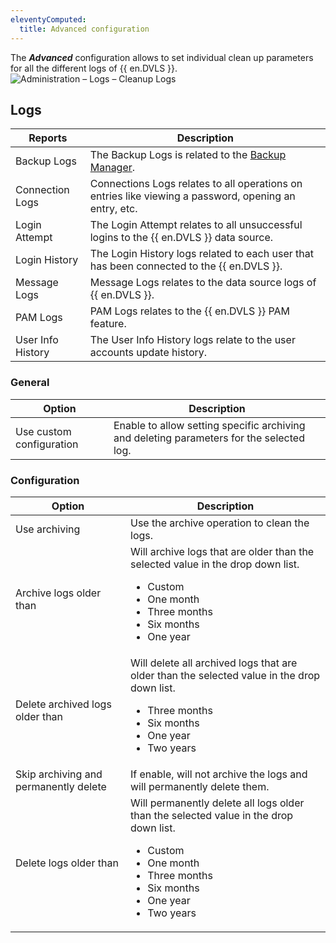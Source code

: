 ```yaml
---
eleventyComputed:
  title: Advanced configuration
---
```

The ***Advanced*** configuration allows to set individual clean up parameters for all the different logs of {{ en.DVLS }}.
![Administration – Logs – Cleanup Logs](https://cdnweb.devolutions.net/docs/en/server/ServerOp8161.png)

## Logs
| Reports           | Description                                                                                                      |
|-------------------|------------------------------------------------------------------------------------------------------------------|
| Backup Logs       | The Backup Logs is related to the [Backup Manager](/server/web-interface/administration/backup/backup-manager/). |
| Connection Logs   | Connections Logs relates to all operations on entries like viewing a password, opening an entry, etc.            |
| Login Attempt     | The Login Attempt relates to all unsuccessful logins to the {{ en.DVLS }} data source.                           |
| Login History     | The Login History logs related to each user that has been connected to the {{ en.DVLS }}.                        |
| Message Logs      | Message Logs relates to the data source logs of {{ en.DVLS }}.                                                   |
| PAM Logs          | PAM Logs relates to the {{ en.DVLS }} PAM feature.                                                               |
| User Info History | The User Info History logs relate to the user accounts update history.                                           |

### General
| Option                   | Description                                                                              |
|--------------------------|------------------------------------------------------------------------------------------|
| Use custom configuration | Enable to allow setting specific archiving and deleting parameters for the selected log. |

### Configuration
| Option                                | Description                                                            |
|---------------------------------------|------------------------------------------------------------------------|
| Use archiving                         | Use the archive operation to clean the logs.                           |
| Archive logs older than               | Will archive logs that are older than the selected value in the drop down list.<ul><li>Custom</li><li>One month</li><li>Three months</li><li>Six months</li><li>One year</li></ul> |
| Delete archived logs older than       | Will delete all archived logs that are older than the selected value in the drop down list.<ul><li>Three months</li><li>Six months</li><li>One year</li><li>Two years</li></ul> |
| Skip archiving and permanently delete | If enable, will not archive the logs and will permanently delete them. |
| Delete logs older than                | Will permanently delete all logs older than the selected value in the drop down list.<ul><li>Custom</li><li>One month</li><li>Three months</li><li>Six months</li><li>One year</li><li>Two years</li></ul> |
